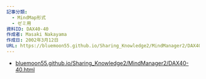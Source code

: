 ```yaml
---
記事分類:
  - MindMap形式
  - ゼミ用
資料ID: DAX40-40
作成者: Masaki Nakayama
作成日: 2002年3月12日
URL: https://bluemoon55.github.io/Sharing_Knowledge2/MindManager2/DAX40-40.html
---
```

- [bluemoon55.github.io/Sharing\_Knowledge2/MindManager2/DAX40-40.html](https://bluemoon55.github.io/Sharing_Knowledge2/MindManager2/DAX40-40.html)